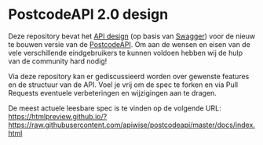 # PostcodeAPI 2.0 design
Deze repository bevat het [API design](http://swagger.apiwise.nl/?url=https://raw.githubusercontent.com/apiwise/postcodeapi/master/swagger.json) (op basis van [Swagger](http://swagger.io)) voor de nieuw te bouwen versie van de [PostcodeAPI](http://www.postcodeapi.nu). Om aan de wensen en eisen van de vele verschillende eindgebruikers te kunnen voldoen hebben wij de hulp van de community hard nodig!

Via deze repository kan er gediscussieerd worden over gewenste features en de structuur van de API. Voel je vrij om de spec te forken en via Pull Requests eventuele verbeteringen en wijzigingen aan te dragen.

De meest actuele leesbare spec is te vinden op de volgende URL:
https://htmlpreview.github.io/?https://raw.githubusercontent.com/apiwise/postcodeapi/master/docs/index.html
